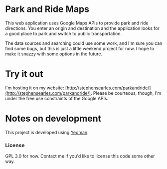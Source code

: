 # Park and Ride Maps

This web application uses Google Maps APIs to provide park and ride directions. You enter an origin and destination and the application looks for a good place to park and switch to public transportation.

The data sources and searching could use some work, and I'm sure you can find some bugs, but this is just a little weekend project for now. I hope to make it snazzy with some options in the future.

# Try it out

I'm hosting it on my website: [http://stephensearles.com/parkandride/](http://stephensearles.com/parkandride/). Please be courteous, though, I'm under the free use constraints of the Google APIs.

# Notes on development

This project is developed using [Yeoman](http://yeoman.io/).

### License

GPL 3.0 for now. Contact me if you'd like to license this code some other way.

